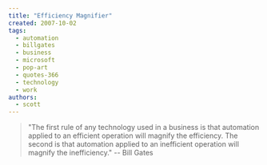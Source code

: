 ```yaml
---
title: "Efficiency Magnifier"
created: 2007-10-02
tags: 
  - automation
  - billgates
  - business
  - microsoft
  - pop-art
  - quotes-366
  - technology
  - work
authors: 
  - scott
---
```


> "The first rule of any technology used in a business is that automation applied to an efficient operation will magnify the efficiency. The second is that automation applied to an inefficient operation will magnify the inefficiency." \-- Bill Gates
